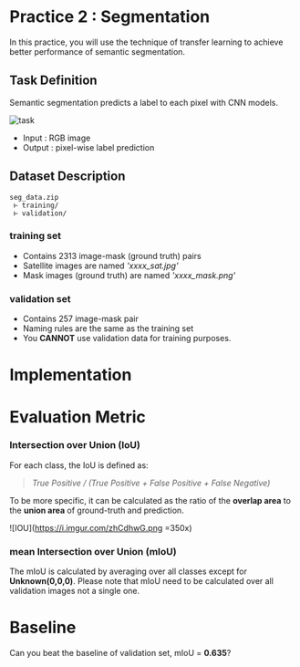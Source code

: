 Practice 2 : Segmentation
===
In this practice, you will use the technique of transfer learning to achieve better performance of semantic segmentation.

## Task Definition
Semantic segmentation predicts a label to each pixel with CNN models.

![task](https://i.imgur.com/feD4Hv2.png)

* Input : RGB image
* Output : pixel-wise label prediction

## Dataset Description
```
seg_data.zip
 ⊢ training/
 ⊢ validation/
```
### training set
* Contains 2313 image-mask (ground truth) pairs
* Satellite images are named *'xxxx_sat.jpg'*
* Mask images (ground truth) are named *'xxxx_mask.png'*

### validation set
* Contains 257 image-mask pair
* Naming rules are the same as the training set
* You **CANNOT** use validation data for training purposes.

# Implementation



# Evaluation Metric

### Intersection over Union (IoU)
For each class, the IoU is defined as: 
> *True Positive / (True Positive + False Positive + False Negative)*

To be more specific, it can be calculated as the ratio of the **overlap area** to the **union area** of ground-truth and prediction.

![IOU](https://i.imgur.com/zhCdhwG.png =350x)

### mean Intersection over Union (mIoU)
The mIoU is calculated by averaging over all classes except for **Unknown(0,0,0)**. Please note that mIoU need to be calculated over all validation images not a single one.

# Baseline
Can you beat the baseline of validation set, mIoU = **0.635**?